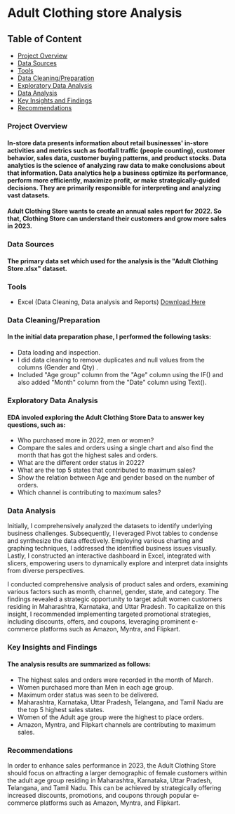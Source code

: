 # Adult Clothing store Analysis

## Table of Content
- [Project Overview](#project-overview)
- [Data Sources](#data-sources)
- [Tools](#tools)
- [Data Cleaning/Preparation](#data-cleaningpreparation)
- [Exploratory Data Analysis](#exploratory-data-analysis)
- [Data Analysis](#data-analysis)
- [Key Insights and Findings](#key-insights-and-findings)
- [Recommendations](#recommendations)


### Project Overview
#### In-store data presents information about retail businesses' in-store activities and metrics such as footfall traffic (people counting), customer behavior, sales data, customer buying patterns, and product stocks. Data analytics is the science of analyzing raw data to make conclusions about that information. Data analytics help a business optimize its performance, perform more efficiently, maximize profit, or make strategically-guided decisions. They are primarily responsible for interpreting and analyzing vast datasets.
#### Adult Clothing Store wants to create an annual sales report for 2022. So that, Clothing Store can understand their customers and grow more sales in 2023.

### Data Sources
#### The primary data set which used for the analysis is the "Adult Clothing Store.xlsx" dataset.

### Tools
- Excel (Data Cleaning, Data analysis and Reports) [Download Here](https://www.microsoft.com/en-gb/microsoft-365/excel)

### Data Cleaning/Preparation

#### In the initial data preparation phase, I performed the following tasks:
- Data loading and inspection.
- I did data cleaning to remove duplicates and null values from the columns (Gender and Qty) . 
- Included "Age group" column from the "Age" column using the IF() and also added "Month" column from the "Date" column using Text().

### Exploratory Data Analysis

#### EDA involed exploring the Adult Clothing Store Data to answer key questions, such as:
- Who purchased more in 2022, men or women?
- Compare the sales and orders using a single chart and also find the month that has got the highest sales and orders.
- What are the different order status in 2022?
- What are the top 5 states that contributed to maximum sales?
- Show the relation between Age and gender based on the number of orders.
- Which channel is contributing to maximum sales?

### Data Analysis

Initially, I comprehensively analyzed the datasets to identify underlying business challenges. Subsequently, I leveraged Pivot tables to condense and synthesize the data effectively. Employing various charting and graphing techniques, I addressed the identified business issues visually. Lastly, I constructed an interactive dashboard in Excel, integrated with slicers, empowering users to dynamically explore and interpret data insights from diverse perspectives.

I conducted comprehensive analysis of product sales and orders, examining various factors such as month, channel, gender, state, and category. The findings revealed a strategic opportunity to target adult women customers residing in Maharashtra, Karnataka, and Uttar Pradesh. To capitalize on this insight, I recommended implementing targeted promotional strategies, including discounts, offers, and coupons, leveraging prominent e-commerce platforms such as Amazon, Myntra, and Flipkart.

### Key Insights and Findings

#### The analysis results are summarized as follows:
- The highest sales and orders were recorded in the month of March.
- Women purchased more than Men in each age group.
- Maximum order status was seen to be delivered.
- Maharashtra, Karnataka, Uttar Pradesh, Telangana, and Tamil Nadu are the top 5 highest sales states.
- Women of the Adult age group were the highest to place orders.
- Amazon, Myntra, and Flipkart channels are contributing to maximum sales.

### Recommendations

In order to enhance sales performance in 2023, the Adult Clothing Store should focus on attracting a larger demographic of female customers within the adult age group residing in Maharashtra, Karnataka, Uttar Pradesh, Telangana, and Tamil Nadu. This can be achieved by strategically offering increased discounts, promotions, and coupons through popular e-commerce platforms such as Amazon, Myntra, and Flipkart.
